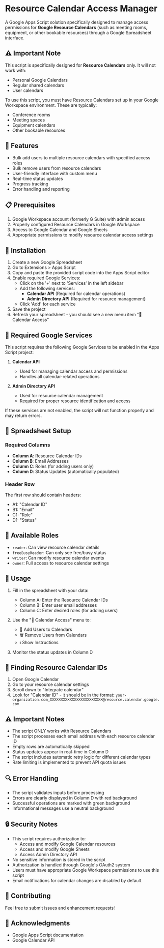 # Resource Calendar Access Manager

A Google Apps Script solution specifically designed to manage access permissions for **Google Resource Calendars** (such as meeting rooms, equipment, or other bookable resources) through a Google Spreadsheet interface.

## ⚠️ Important Note

This script is specifically designed for **Resource Calendars** only. It will not work with:
- Personal Google Calendars
- Regular shared calendars
- User calendars

To use this script, you must have Resource Calendars set up in your Google Workspace environment. These are typically:
- Conference rooms
- Meeting spaces
- Equipment calendars
- Other bookable resources

## 🌟 Features

- Bulk add users to multiple resource calendars with specified access roles
- Bulk remove users from resource calendars
- User-friendly interface with custom menu
- Real-time status updates
- Progress tracking
- Error handling and reporting

## 📋 Prerequisites

1. Google Workspace account (formerly G Suite) with admin access
2. Properly configured Resource Calendars in Google Workspace
3. Access to Google Calendar and Google Sheets
4. Appropriate permissions to modify resource calendar access settings

## 🚀 Installation

1. Create a new Google Spreadsheet
2. Go to Extensions > Apps Script
3. Copy and paste the provided script code into the Apps Script editor
4. Enable required Google Services:
   - Click on the '+' next to 'Services' in the left sidebar
   - Add the following services:
     - **Calendar API** (Required for calendar operations)
     - **Admin Directory API** (Required for resource management)
   - Click 'Add' for each service
5. Save the project
6. Refresh your spreadsheet - you should see a new menu item "📅 Calendar Access"

## 🔐 Required Google Services

This script requires the following Google Services to be enabled in the Apps Script project:

1. **Calendar API**
   - Used for managing calendar access and permissions
   - Handles all calendar-related operations

2. **Admin Directory API**
   - Used for resource calendar management
   - Required for proper resource identification and access

If these services are not enabled, the script will not function properly and may return errors.

## 📝 Spreadsheet Setup

### Required Columns
- **Column A**: Resource Calendar IDs
- **Column B**: Email Addresses
- **Column C**: Roles (for adding users only)
- **Column D**: Status Updates (automatically populated)

### Header Row
The first row should contain headers:
- A1: "Calendar ID"
- B1: "Email"
- C1: "Role"
- D1: "Status"

## 🎯 Available Roles

- `reader`: Can view resource calendar details
- `freeBusyReader`: Can only see free/busy status
- `writer`: Can modify resource calendar events
- `owner`: Full access to resource calendar settings

## 🔧 Usage

1. Fill in the spreadsheet with your data:
   - Column A: Enter the Resource Calendar IDs
   - Column B: Enter user email addresses
   - Column C: Enter desired roles (for adding users)

2. Use the "📅 Calendar Access" menu to:
   - 🔑 Add Users to Calendars
   - 🗑️ Remove Users from Calendars
   - ℹ️ Show Instructions

3. Monitor the status updates in Column D

## 📍 Finding Resource Calendar IDs

1. Open Google Calendar
2. Go to your resource calendar settings
3. Scroll down to "Integrate calendar"
4. Look for "Calendar ID" - it should be in the format: 
   `your-organization.com_XXXXXXXXXXXXXXXXXXXXXXXX@resource.calendar.google.com`

## ⚠️ Important Notes

- The script ONLY works with Resource Calendars
- The script processes each email address with each resource calendar ID
- Empty rows are automatically skipped
- Status updates appear in real-time in Column D
- The script includes automatic retry logic for different calendar types
- Rate limiting is implemented to prevent API quota issues

## 🔍 Error Handling

- The script validates inputs before processing
- Errors are clearly displayed in Column D with red background
- Successful operations are marked with green background
- Informational messages use a neutral background

## 🔒 Security Notes

- This script requires authorization to:
  - Access and modify Google Calendar resources
  - Access and modify Google Sheets
  - Access Admin Directory API
- No sensitive information is stored in the script
- Authorization is handled through Google's OAuth2 system
- Users must have appropriate Google Workspace permissions to use this script
- Email notifications for calendar changes are disabled by default


## 🤝 Contributing

Feel free to submit issues and enhancement requests!

## 🙏 Acknowledgments

- Google Apps Script documentation
- Google Calendar API
